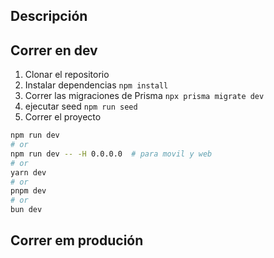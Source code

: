 ## Descripción


## Correr en dev

1. Clonar el repositorio
2. Instalar dependencias ```npm install```
3. Correr las migraciones de Prisma ```npx prisma migrate dev```
4. ejecutar seed ```npm run seed```
5. Correr el proyecto 
```bash
npm run dev
# or
npm run dev -- -H 0.0.0.0  # para movil y web
# or
yarn dev
# or
pnpm dev
# or
bun dev
```

## Correr em produción